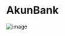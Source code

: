 # AkunBank


![image](https://user-images.githubusercontent.com/115923969/198616521-a78ca1dd-d7fc-40da-a9ff-ca9084d7db9a.png)

